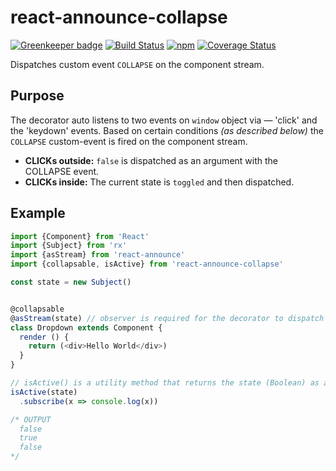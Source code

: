 # react-announce-collapse

[![Greenkeeper badge](https://badges.greenkeeper.io/tusharmath/react-announce-collapse.svg)](https://greenkeeper.io/)
[![Build Status][travis-svg]][travis-build]
[![npm][npm-version-svg]][npm]
[![Coverage Status][coverage-svg]][coverage]

Dispatches custom event `COLLAPSE` on the component stream.

## Purpose
The decorator auto listens to two events on `window` object via — 'click' and the 'keydown' events. Based on certain conditions *(as described below)* the `COLLAPSE` custom-event is fired on the component stream.

- **CLICKs outside:** `false` is dispatched as an argument with the COLLAPSE event.
- **CLICKs inside:** The current state is `toggled` and then dispatched.

## Example
```javascript
import {Component} from 'React'
import {Subject} from 'rx'
import {asStream} from 'react-announce'
import {collapsable, isActive} from 'react-announce-collapse'

const state = new Subject()


@collapsable
@asStream(state) // observer is required for the decorator to dispatch the COLLAPSE event on it
class Dropdown extends Component {
  render () {
    return (<div>Hello World</div>)
  }
}

// isActive() is a utility method that returns the state (Boolean) as an Observable
isActive(state)
  .subscribe(x => console.log(x))

/* OUTPUT
  false
  true
  false
*/

```




[0]: https://github.com/lodash/lodash/issues/2004#issuecomment-185087141
[travis-svg]: https://travis-ci.org/tusharmath/react-announce-collapse.svg?branch=master
[travis-build]: https://travis-ci.org/tusharmath/react-announce-collapse
[npm-version-svg]: https://img.shields.io/npm/v/react-announce-collapse.svg
[npm]: https://www.npmjs.com/package/react-announce-collapse
[coverage-svg]: https://coveralls.io/repos/github/tusharmath/react-announce-collapse/badge.svg?branch=master
[coverage]: https://coveralls.io/github/tusharmath/react-announce-collapse?branch=master
